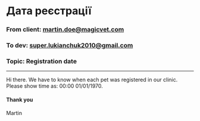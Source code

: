 # Дата реєстрації
### From client: martin.doe@magicvet.com
### To dev: super.lukianchuk2010@gmail.com
### Topic: Registration date
___
Hi there. We have to know when each pet was registered in our clinic.
Please show time as: 00:00 01/01/1970.
#### Thank you
Martin